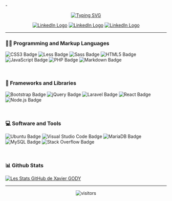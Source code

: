 -<p align="center">
<a href="https://git.io/typing-svg"><img src="https://readme-typing-svg.demolab.com?font=Shantell+Sans&size=25&duration=4000&pause=500&color=1DA1F2&background=FF000000&center=true&vCenter=true&multiline=true&repeat=false&width=800&height=150&lines=Hey%2C+i'm+Xavier+Gody+!;I'm+a+full-stack+Web+Developper.;If+a+motto+can+define+me%2C+I+would+probably+choose+this+one+%3A;%22what+we+must+learn+to+do%2C+we+learn+it+by+doing+it...%22" alt="Typing SVG" /></a>
</p>


<div align="center">
<a href="https://www.linkedin.com/in/xavier-gody-734885125"(https://www.linkedin.com/feed/)><img src="https://img.shields.io/badge/-LinkedIn-0e76a8?style=flat-square&logo=Linkedin&logoColor=white" alt="LinkedIn Logo"></a>
<a href=""><img src="https://img.shields.io/badge/-Twitter-00acee?style=flat-square&logo=Twitter&logoColor=white" alt="LinkedIn Logo"></a>
<a href="https://github.com/XavierGody"><img src="https://img.shields.io/badge/Website-3b5998?style=flat-square&logo=google-chrome&logoColor=white" alt="LinkedIn Logo"></a>
</div>

----------

<h3>👨‍💻 Programming and Markup Languages</h3>

![CSS3 Badge](https://img.shields.io/badge/CSS3-1572B6?logo=css3&logoColor=fff&style=plastic)
![Less Badge](https://img.shields.io/badge/Less-1D365D?logo=less&logoColor=fff&style=plastic)
![Sass Badge](https://img.shields.io/badge/Sass-C69?logo=sass&logoColor=fff&style=plastic)
![HTML5 Badge](https://img.shields.io/badge/HTML5-E34F26?logo=html5&logoColor=fff&style=plastic)
![JavaScript Badge](https://img.shields.io/badge/JavaScript-F7DF1E?logo=javascript&logoColor=000&style=plastic)
![PHP Badge](https://img.shields.io/badge/PHP-777BB4?logo=php&logoColor=fff&style=plastic)
![Markdown Badge](https://img.shields.io/badge/Markdown-000?logo=markdown&logoColor=fff&style=plastic)

</br>

<h3>🧰 Frameworks and Libraries</h3>

![Bootstrap Badge](https://img.shields.io/badge/Bootstrap-7952B3?logo=bootstrap&logoColor=fff&style=plastic)
![jQuery Badge](https://img.shields.io/badge/jQuery-0769AD?logo=jquery&logoColor=fff&style=plastic)
![Laravel Badge](https://img.shields.io/badge/Laravel-FF2D20?logo=laravel&logoColor=fff&style=plastic)
![React Badge](https://img.shields.io/badge/React-61DAFB?logo=react&logoColor=000&style=plastic)
![Node.js Badge](https://img.shields.io/badge/Node.js-393?logo=nodedotjs&logoColor=fff&style=plastic)

</br>

<h3>💻 Software and Tools</h3>

![Ubuntu Badge](https://img.shields.io/badge/Ubuntu-E95420?logo=ubuntu&logoColor=fff&style=plastic)
![Visual Studio Code Badge](https://img.shields.io/badge/Visual%20Studio%20Code-007ACC?logo=visualstudiocode&logoColor=fff&style=plastic)
![MariaDB Badge](https://img.shields.io/badge/MariaDB-003545?logo=mariadb&logoColor=fff&style=plastic)
![MySQL Badge](https://img.shields.io/badge/MySQL-4479A1?logo=mysql&logoColor=fff&style=plastic)
![Stack Overflow Badge](https://img.shields.io/badge/Stack%20Overflow-F58025?logo=stackoverflow&logoColor=fff&style=plastic)

</br>

<h3> 📊 Github Stats </h3>

[![Les Stats GitHub de Xavier GODY](https://github-readme-stats.vercel.app/api?username=XavierGody&count_private=true&show_icons=true)](https://github.com/anuraghazra/github-readme-stats)

----------
<p align="center"><img src="https://komarev.com/ghpvc/?username=XavierGody" alt="visitors"></p>
